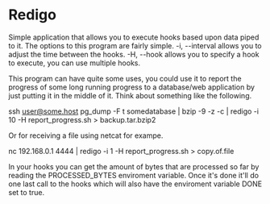 Redigo
======

Simple application that allows you to execute hooks based upon data piped to it. The options to this program are fairly simple.
-i, --interval allows you to adjust the time between the hooks.
-H, --hook allows you to specify a hook to execute, you can use multiple hooks.

This program can have quite some uses, you could use it to report the progress of some long running progress to a database/web application by just putting it in the middle of it. Think about something like the following.

ssh user@some.host pg_dump -F t somedatabase | bzip -9 -z -c | redigo -i 10 -H report_progress.sh > backup.tar.bzip2

Or for receiving a file using netcat for exampe.

nc 192.168.0.1 4444 | redigo -i 1 -H report_progress.sh > copy.of.file

In your hooks you can get the amount of bytes that are processed so far by reading the PROCESSED_BYTES enviroment variable. Once it's done it'll do one last call to the hooks which will also have the enviroment variable DONE set to true.
